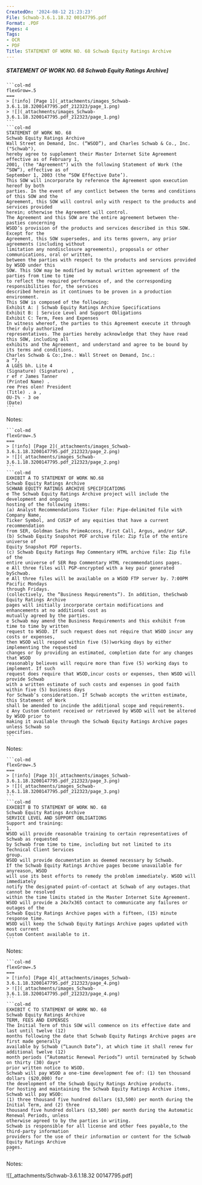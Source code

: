 ```yaml
---
CreatedOn: '2024-08-12 21:23:23'
File: Schwab-3.6.1.18.32 00147795.pdf
Format: .PDF
Pages: 4
Tags:
- OCR
- PDF
Title: STATEMENT OF WORK NO. 68 Schwab Equity Ratings Archive
---
```


##### STATEMENT OF WORK NO. 68 Schwab Equity Ratings Archive]

  
````col
```col-md
flexGrow=.5
===
> [!info] [Page 1](_attachments/images_Schwab-3.6.1.18.3200147795.pdf_212323/page_1.png)
> ![](_attachments/images_Schwab-3.6.1.18.3200147795.pdf_212323/page_1.png)
```  
```col-md
STATEMENT OF WORK NO. 68
Schwab Equity Ratings Archive  
Wall Street on Demand, Inc. (“WSOD”), and Charles Schwab & Co., Inc. ("Schwab"),
hereby agree to supplement their Master Internet Site Agreement effective as of February 1,
2001, (the "Agreement") with the following Statement of Work (the “SOW”), effective as of
September 1, 2003 (the “SOW Effective Date’).  
This SOW will incorporate by reference the Agreement upon execution hereof by both
parties. In the event of any contlict between the terms and conditions of this SOW and the
Agreement, this SOW will control only with respect to the products and services provided
herein; otherwise the Agreement will control.  
The Agreement and this SOW are the entire agreement between the-pasties concerning
WSOD’s provision of the products and services described in this SOW. Except for the
Agreement, this SOW supersedes, and its terms govern, any prior agreements (including without
limitation any nondisclosure agreements), proposals or other communications, oral or written,
between the parties with respect to the products and services provided by WSOD under this
SOW. This SOW may be modified by mutual written agreement of the parties from time to time
to reflect the required performance of, and the corresponding responsibilities for, the services
described herein as it continues to be proven in a production environment.  
This SOW is composed of the following:  
Exhibit A: | Schwab Equity Ratings Archive Specifications
Exhibit B: | Service Level and Support Obligations
Exhibit C: Term, Fees and Expenses  
In witness whereof, the parties to this Agreement execute it through their duly authorized
representatives. The parties hereby acknowledge that they have read this SOW, including all
exhibits and the Agreement, and understand and agree to be bound by its terms and conditions.  
Charles Schwab & Co:,Ine.: Wall Street on Demand, Inc.:  
a “7,
A LGES bh. Lite 4
(Signature) (Signature) ,
r ef r James Tanner
(Printed Name) .
ree Pres olen! President
(Title) . a ,
OU-I% - 3 oe  
(Date)  
```
````
Notes:    
````col
```col-md
flexGrow=.5
===
> [!info] [Page 2](_attachments/images_Schwab-3.6.1.18.3200147795.pdf_212323/page_2.png)
> ![](_attachments/images_Schwab-3.6.1.18.3200147795.pdf_212323/page_2.png)
```  
```col-md
EXHIBIT A TO STATEMENT OF WORK NO.68
Schwab Equity Ratings Archive  
SCHWAB EQUITY RATINGS ARCHIVE SPECIFICATIONS  
e The Schwab Equity Ratings Archive project will include the development and ongoing
hosting of the following items:  
(a) Analyst Recommendations Ticker file: Pipe-delimited file with Company Name,
Ticker Symbol, and CUSIP of any equities that have a current recommendation
from SER, Goldman Sachs PrimeAccess, First Call, Argus, and/or S&P.  
(b) Schwab Equity Snapshot PDF archive file: Zip file of the entire universe of
Equity Snapshot PDF reports.  
(c) Schwab Equity Ratings Rep Commentary HTML archive file: Zip file of the
entire universe of SER Rep Commentary HTML recommendations pages.  
e All three files will PGP-encrypted with a key pair generated bySchwab.  
e All three files will be available on a WSOD FTP server by. 7:00PM Pacific Mondays  
through Fridays.  
(collectively, the “Business Requirements”). In addition, theSchwab Equity Ratings Archive
pages will initially incorporate certain modifications and enhancements at no additional cost as
mutually agreed by the parties.  
e Schwab may amend the Business Requirements and this exhibit from time to time by written
request to WSOD. If such request does not réquire that WSOD incur any costs or expenses,
then WSOD will respond within five (5))working days by either implementing the requested
changes or by providing an estimated, completion date for any changes that WSOD
reasonably believes will require more than five (5) working days to implement. If such
request does require that WSOD,incur costs or expenses, then WSOD will provide Schwab
with a written estimate of such costs and expenses in good faith within five (5) business days
for Schwab’s consideration. If Schwab accepts the written estimate, this Statement of Work
shall be amended to incinde the additional scope and requirements.  
¢ Any Custom Content received or retrieved by WSOD will not be altered by WSOD prior to
making it available through the Schwab Equity Ratings Archive pages unless Schwab so
specifies.  
```
````
Notes:    
````col
```col-md
flexGrow=.5
===
> [!info] [Page 3](_attachments/images_Schwab-3.6.1.18.3200147795.pdf_212323/page_3.png)
> ![](_attachments/images_Schwab-3.6.1.18.3200147795.pdf_212323/page_3.png)
```  
```col-md
EXHIBIT B TO STATEMENT OF WORK NO. 68
Schwab Equity Ratings Archive  
SERVICE LEVEL AND SUPPORT OBLIGATIONS  
Support and training:  
1.  
WSOD will provide reasonable training to certain representatives of Schwab as requested
by Schwab from time to time, including but not limited to its Technical Client Services  
group.
WSOD will provide documentation as deemed necessary by Schwab.  
If the Schwab Equity Ratings Archive pages become unavailable for anyreason, WSOD
will use its best efforts to remedy the problem immediately. WSOD will immediately
notify the designated point-of-contact at Schwab of any outages.that cannot be resolved
within the time limits stated in the Master Internet Site Agreement.  
WSOD will provide a 24x7x365 contact to communicate any failures or outages of the
Schwab Equity Ratings Archive pages with a fifteen, (15) minute response time.  
WSOD will keep the Schwab Equity Ratings Archive pages updated with most current
Custom Content available to it.  
```
````
Notes:    
````col
```col-md
flexGrow=.5
===
> [!info] [Page 4](_attachments/images_Schwab-3.6.1.18.3200147795.pdf_212323/page_4.png)
> ![](_attachments/images_Schwab-3.6.1.18.3200147795.pdf_212323/page_4.png)
```  
```col-md
EXHIBIT C TO STATEMENT OF WORK NO. 68
Schwab Equity Ratings Archive  
TERM, FEES AND EXPENSES  
The Initial Term of this SOW will commence on its effective date and last until twelve (12)
months following the date that Schwab Equity Ratings Archive pages are first made generally
available by Schwab (“Launch Date”), at which time it shall renew for additional twelve (12)
month periods (“Automatic Renewal Periods”) until terminated by Schwab on thirty (30) days*
prior written notice to WSOD.  
Schwab will pay WSOD a one-time development fee of: (1) ten thousand dollars ($20,000) for
the development of the Schwab Equity Ratings Archive products.  
For hosting and maintaining the Schwab Equity Ratings Archive items, Schwab will pay WSOD:
(1) three thousand five hundred dollars ($3,500) per month during the Initial Term, and (2) three  
thousand five hundred dollars ($3,500) per month during the Automatic Renewal Periods, unless  
otherwise agreed to by the parties in writing.  
Schwab is responsible for all license and other fees payable,to the third-party information
providers for the use of their information or content for the Schwab Equity Ratings Archive  
pages.  
```
````
Notes:  


![[_attachments/Schwab-3.6.1.18.32 00147795.pdf]